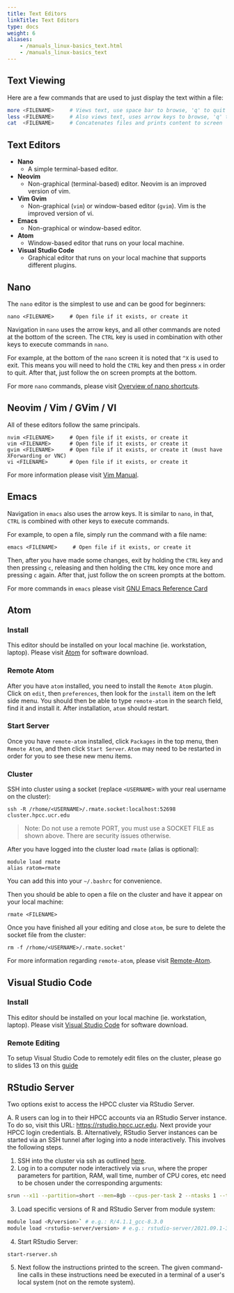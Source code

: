 ```yaml
---
title: Text Editors
linkTitle: Text Editors
type: docs
weight: 6
aliases:
    - /manuals_linux-basics_text.html
    - /manuals_linux-basics_text
---
```


## Text Viewing

Here are a few commands that are used to just display the text within a file:

```bash
more <FILENAME>     # Views text, use space bar to browse, 'q' to quit
less <FILENAME>     # Also views text, uses arrow keys to browse, 'q' to quit
cat  <FILENAME>     # Concatenates files and prints content to screen
```

## Text Editors

* **Nano**
  * A simple terminal-based editor.
* **Neovim**
  * Non-graphical (terminal-based) editor. Neovim is an improved version of vim.
* **Vim** **Gvim**
  * Non-graphical (`vim`) or window-based editor (`gvim`). Vim is the improved version of vi.
* **Emacs**
  * Non-graphical or window-based editor.
* **Atom**
    * Window-based editor that runs on your local machine.
* **Visual Studio Code**
    * Graphical editor that runs on your local machine that supports different plugins.

## Nano

The `nano` editor is the simplest to use and can be good for beginners:

```
nano <FILENAME>     # Open file if it exists, or create it
```

Navigation in `nano` uses the arrow keys, and all other commands are noted at the bottom of the screen.
The `CTRL` key is used in combination with other keys to execute commands in `nano`.

For example, at the bottom of the `nano` screen it is noted that `^X` is used to exit.
This means you will need to hold the `CTRL` key and then press `x` in order to quit.
After that, just follow the on screen prompts at the bottom.

For more `nano` commands, please visit [Overview of nano shortcuts](https://www.nano-editor.org/dist/latest/cheatsheet.html).

## Neovim / Vim / GVim / VI

All of these editors follow the same principals.

```
nvim <FILENAME>     # Open file if it exists, or create it
vim <FILENAME>      # Open file if it exists, or create it
gvim <FILENAME>     # Open file if it exists, or create it (must have XForwarding or VNC)
vi <FILENAME>       # Open file if it exists, or create it
```

For more information please visit [Vim Manual](/manuals/linux_basics/vim/).

## Emacs

Navigation in `emacs` also uses the arrow keys. It is similar to `nano`, in that, `CTRL` is combined with other keys to execute commands.

For example, to open a file, simply run the command with a file name:

```
emacs <FILENAME>     # Open file if it exists, or create it
```

Then, after you have made some changes, exit by holding the `CTRL` key and then pressing `c`, releasing and then holding the `CTRL` key once more and pressing `c` again.
After that, just follow the on screen prompts at the bottom.

For more commands in `emacs` please visit [GNU Emacs Reference Card](https://www.gnu.org/software/emacs/refcards/pdf/refcard.pdf)

## Atom

### Install
This editor should be installed on your local machine (ie. workstation, laptop).
Please visit [Atom](https://atom.io/) for software download.

### Remote Atom

After you have `atom` installed, you need to install the `Remote Atom` plugin.
Click on `edit`, then `preferences`, then look for the `install` item on the left side menu.
You should then be able to type `remote-atom` in the search field, find it and install it.
After installation, `atom` should restart.

### Start Server

Once you have `remote-atom` installed, click `Packages` in the top menu, then `Remote Atom`, and then click `Start Server`.
`Atom` may need to be restarted in order for you to see these new menu items.

### Cluster

SSH into cluster using a socket (replace `<USERNAME>` with your real username on the cluster):

```
ssh -R /rhome/<USERNAME>/.rmate.socket:localhost:52698 cluster.hpcc.ucr.edu
```

> Note: Do not use a remote PORT, you must use a SOCKET FILE as shown above. There are security issues otherwise.

After you have logged into the cluster load `rmate` (alias is optional):

```
module load rmate
alias ratom=rmate
```

You can add this into your `~/.bashrc` for convenience.

Then you should be able to open a file on the cluster and have it appear on your local machine:

```
rmate <FILENAME>
```

Once you have finished all your editing and close `atom`, be sure to delete the socket file from the cluster:
```
rm -f /rhome/<USERNAME>/.rmate.socket'
```

For more information regarding `remote-atom`, please visit [Remote-Atom](https://atom.io/packages/remote-atom).

## Visual Studio Code

### Install
This editor should be installed on your local machine (ie. workstation, laptop).
Please visit [Visual Studio Code](https://code.visualstudio.com/download) for software download.

### Remote Editing
To setup Visual Studio Code to remotely edit files on the cluster, please go to slides 13 on this [guide](https://docs.google.com/presentation/d/1pEXb4H47atpWruV0qxoYcZxtLc3dPk9ehIXNkf8Zv1g/edit?usp=sharing)

## RStudio Server
Two options exist to access the HPCC cluster via RStudio Server.

A. R users can log in to their HPCC accounts via an RStudio Server instance. To do so, visit this URL: https://rstudio.hpcc.ucr.edu. Next provide your HPCC login credentials.
B. Alternatively, RStudio Server instances can be started via an SSH tunnel after loging into a node interactively. This involves the following steps.
    
  1. SSH into the cluster via ssh as outlined [here](https://hpcc.ucr.edu/manuals/linux_basics/intro/).
  2. Log in to a computer node interactively via `srun`, where the proper parameters for partition,
     RAM, wall time, number of CPU cores, etc need to be chosen under the corresponding arguments: 
   
   ```sh
   srun --x11 --partition=short --mem=8gb --cpus-per-task 2 --ntasks 1 --time 2:00:00 --pty bash -l`
   ```

  3. Load specific versions of R and RStudio Server from module system:

   ```sh
   module load <R/version>` # e.g.: R/4.1.1_gcc-8.3.0
   module load <rstudio-server/version> # e.g.: rstudio-server/2021.09.1-372
   ```

  4. Start RStudio Server: 
   
   ```sh
   start-rserver.sh
   ```

  5. Next follow the instructions printed to the screen. The given command-line calls in these instructions need be executed in a terminal of a user's local system (not on the remote system).



